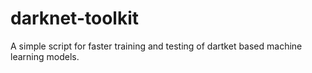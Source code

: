 # darknet-toolkit
A simple script for faster training and testing of dartket based machine learning models.
